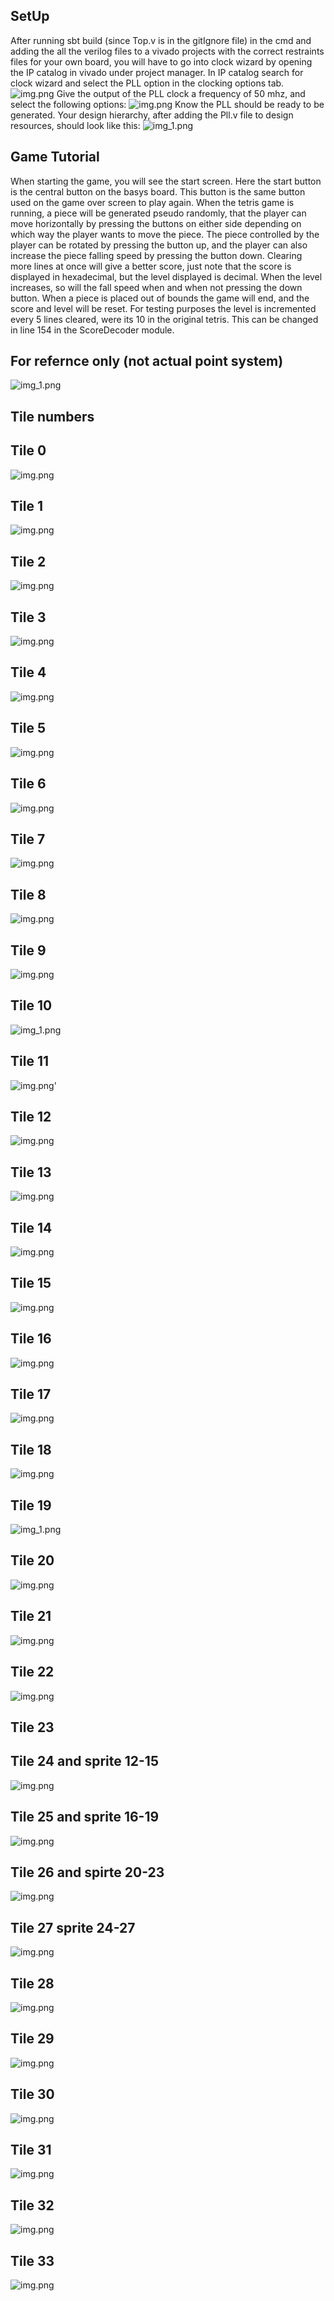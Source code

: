 ## SetUp
After running sbt build (since Top.v is in the gitIgnore file) in the cmd and adding the all the verilog files to a vivado projects with the correct restraints files for your own board, you will have to go into clock wizard by opening the IP catalog in vivado under project manager. In IP catalog search for clock wizard and select the PLL option in the clocking options tab.
![img.png](images/setup1.png)
Give the output of the PLL clock a frequency of 50 mhz, and select the following options:
![img.png](images/setup2.png)
Know the PLL should be ready to be generated. Your design hierarchy, after adding the Pll.v file to design resources, should look like this:
![img_1.png](images/setup3.png)
## Game Tutorial
When starting the game, you will see the start screen. Here the start button is the central button on the basys board. This button is the same button used on the game over screen to play again. When the tetris game is running, a piece will be generated pseudo randomly, that the player can move horizontally by pressing the buttons on either side depending on which way the player wants to move the piece.  The piece controlled by the player can be rotated by pressing the button up, and the player can also increase the piece falling speed by pressing the button down.
Clearing more lines at once will give a better score, just note that the score is displayed in hexadecimal, but the level displayed is decimal. When the level increases, so will the fall speed when and when not pressing the down button.
When a piece is placed out of bounds the game will end, and the score and level will be reset.
For testing purposes the level is incremented every 5 lines cleared, were its 10 in the original tetris.
This can be changed in line 154 in the ScoreDecoder module. 
## For refernce only (not actual point system)
![img_1.png](images/scoresystem.png) 

## Tile numbers
## Tile 0
![img.png](images/Background.png)
## Tile 1
![img.png](images/blankTile.png)
## Tile 2
![img.png](images/letterE.png)
## Tile 3
![img.png](images/letterO.png)
## Tile 4
![img.png](images/letterT.png)
## Tile 5
![img.png](images/letterP.png)
## Tile 6
![img.png](images/letterS.png)
## Tile 7
![img.png](images/letterC.png)
## Tile 8
![img.png](images/letterR.png)
## Tile 9
![img.png](images/letterL.png)
## Tile 10
![img_1.png](images/number0.png)
## Tile 11
![img.png](images/Number1.png)'
## Tile 12
![img.png](images/number2.png)
## Tile 13
![img.png](images/number3.png)
## Tile 14
![img.png](images/number4.png)
## Tile 15

![img.png](images/number15.png)
## Tile 16
![img.png](images/number6.png)
## Tile 17
![img.png](images/number7.png)
## Tile 18
![img.png](images/number8.png)
## Tile 19
![img_1.png](images/number9.png)
## Tile 20
![img.png](images/letterV.png)
## Tile 21
![img.png](images/tile21.png)
## Tile 22
![img.png](images/tile22.png)
## Tile 23

## Tile 24 and sprite 12-15
![img.png](images/blueBlock.png)
## Tile 25 and sprite 16-19
![img.png](images/orangeBlock.png)
## Tile 26 and spirte 20-23
![img.png](images/pinkBlock.png)
## Tile 27 sprite 24-27
![img.png](images/purpleBlock.png)
## Tile 28
![img.png](images/letterG.png)
## Tile 29
![img.png](images/letterI.png)
## Tile 30
![img.png](images/letterA.png)
## Tile 31
![img.png](images/letterM.png)
## Tile 32
![img.png](images/letterB.png)
## Tile 33
![img.png](images/letterD.png)